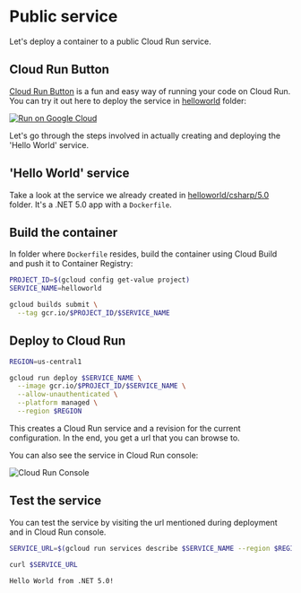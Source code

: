 # Public service

Let's deploy a container to a public Cloud Run service.

## Cloud Run Button

[Cloud Run Button](https://github.com/GoogleCloudPlatform/cloud-run-button) is a fun and easy way of running your code on Cloud Run. You can try it out here to deploy the service in [helloworld](../helloworld) folder:

[![Run on Google Cloud](https://deploy.cloud.run/button.svg)](https://deploy.cloud.run?git_url=https://github.com/meteatamel/cloudrun-tutorial.git&dir=helloworld/csharp)

Let's go through the steps involved in actually creating and deploying the 'Hello World' service. 

## 'Hello World' service

Take a look at the service we already created in [helloworld/csharp/5.0](../helloworld/csharp/5.0) folder. It's a .NET 5.0 app with a `Dockerfile`.

## Build the container

In folder where `Dockerfile` resides, build the container using Cloud Build and push it to Container Registry:

```sh
PROJECT_ID=$(gcloud config get-value project)
SERVICE_NAME=helloworld

gcloud builds submit \
  --tag gcr.io/$PROJECT_ID/$SERVICE_NAME
```

## Deploy to Cloud Run

```sh
REGION=us-central1

gcloud run deploy $SERVICE_NAME \
  --image gcr.io/$PROJECT_ID/$SERVICE_NAME \
  --allow-unauthenticated \
  --platform managed \
  --region $REGION 
```

This creates a Cloud Run service and a revision for the current configuration. In the end, you get a url that you can browse to.

You can also see the service in Cloud Run console:

![Cloud Run Console](./images/cloud-run-console.png)

## Test the service

You can test the service by visiting the url mentioned during deployment and in Cloud Run console.

```sh
SERVICE_URL=$(gcloud run services describe $SERVICE_NAME --region $REGION --format 'value(status.url)')

curl $SERVICE_URL

Hello World from .NET 5.0!
```
